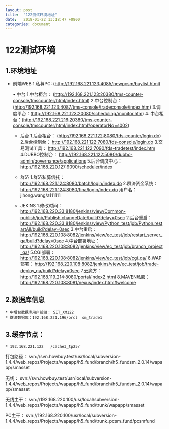 ```yaml
---
layout: post
title:  "122测试环境地址"
date:   2018-01-22 13:18:47 +0800
categories: document
---
```

# 122测试环境
## 1.环境地址

  * 前端WEB
	1.私募PC: (http://192.168.221.123:4085/newpcsm/buylist.html)

	• 中台
	1.中台柜台： (http://192.168.221.123:20380/tms-counter-console/tmscounter/html/index.html)
	2.中台控制台：(http://192.168.221.123:4087/tms-console/tradeconsole/index.htm)
	3.调度平台：(http://192.168.221.123:20080/scheduling/monitor.htm)
	4. 中台柜台：(http://192.168.221.216:20380/tms-counter-console/tmscounter/html/index.html?operatorNo=s002)

	* 后台
	1.后台柜台： (http://192.168.221.122:8080/fds-counter/login.do)
	2.后台控制台： http://192.168.221.122:7080/fds-console/login.do
	3.交易测试工具： http://192.168.221.122:7090/fds-tradetest/index.htm
	4.DUBBO控制台： http://192.168.221.122:5080/dubbo-admin/governance/applications
	5.后台调度中心： http://192.168.220.127:9090/scheduler/index

	* 群济
	1.群济私募信托： http://192.168.221.124:8080/batch/login/index.do
	2.群济资金系统： http://192.168.221.124:8080/fina/login/index.do
	用户名： jihong.wang/a111111

	* JEKINS
	1.修改时间： http://192.168.220.33:8180/jenkins/view/Common-publish/job/Publish.changeDate/build?delay=0sec
	2.后台重启： http://192.168.220.33:8180/jenkins/view/Python_test/job/Python.restartAll/build?delay=0sec
	3.中台重启： http://192.168.220.108:8082/jenkins/view/ec_test/job/restart_server_qa/build?delay=0sec
	4.中台部署地址： http://192.168.220.108:8082/jenkins/view/ec_test/job/branch_project_qa/
	5.CGI部署： http://192.168.220.108:8082/jenkins/view/ec_test/job/cgi_qa/
	6.WAP部署： http://192.168.220.108:8082/jenkins/view/ec_test/job/trade-deploy_qa/build?delay=0sec
	7.云魔方： http://192.168.119.214:8080/portal/index2.html
	8.MAVEN私服： http://192.168.220.108:8081/nexus/index.html#welcome

## 2.数据库信息
	* 中后台数据库用户前缀： SIT_XM122
	* 群济数据库：192.168.221.196/orcl  sm_trade1

## 3.缓存节点：
	* 192.168.221.122   /cache3_tp25/


打包路径：
svn://svn.howbuy.test/usr/local/subversion-1.4.4/web_repos/Projects/wapapp/h5_fund/branch/h5_fundsm_2.0.14/wapapp/smasset

无线：
svn://svn.howbuy.test/usr/local/subversion-1.4.4/web_repos/Projects/wapapp/h5_fund/branch/h5_fundsm_2.0.14/wapapp/smasset

无线主干：
svn://192.168.220.100/usr/local/subversion-1.4.4/web_repos/Projects/wapapp/h5_fund/trunk/wapapp/smasset


PC主干：
svn://192.168.220.100/usr/local/subversion-1.4.4/web_repos/Projects/wapapp/h5_fund/trunk_pcsm_fund/pcsmfund
